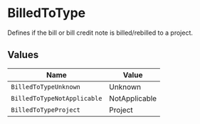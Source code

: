 # BilledToType

Defines if the bill or bill credit note is billed/rebilled to a project.


## Values

| Name                        | Value                       |
| --------------------------- | --------------------------- |
| `BilledToTypeUnknown`       | Unknown                     |
| `BilledToTypeNotApplicable` | NotApplicable               |
| `BilledToTypeProject`       | Project                     |